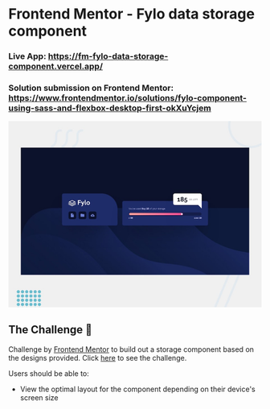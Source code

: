 # Frontend Mentor - Fylo data storage component

### Live App: https://fm-fylo-data-storage-component.vercel.app/
### Solution submission on Frontend Mentor: https://www.frontendmentor.io/solutions/fylo-component-using-sass-and-flexbox-desktop-first-okXuYcjem

![Design preview for the Fylo data storage component coding challenge](./design/desktop-preview.jpg)

## The Challenge 💪

Challenge by [Frontend Mentor](https://www.frontendmentor.io/) to build out a storage component based on the designs provided.
Click [here](https://www.frontendmentor.io/challenges/fylo-data-storage-component-1dZPRbV5n) to see the challenge.

Users should be able to:

- View the optimal layout for the component depending on their device's screen size